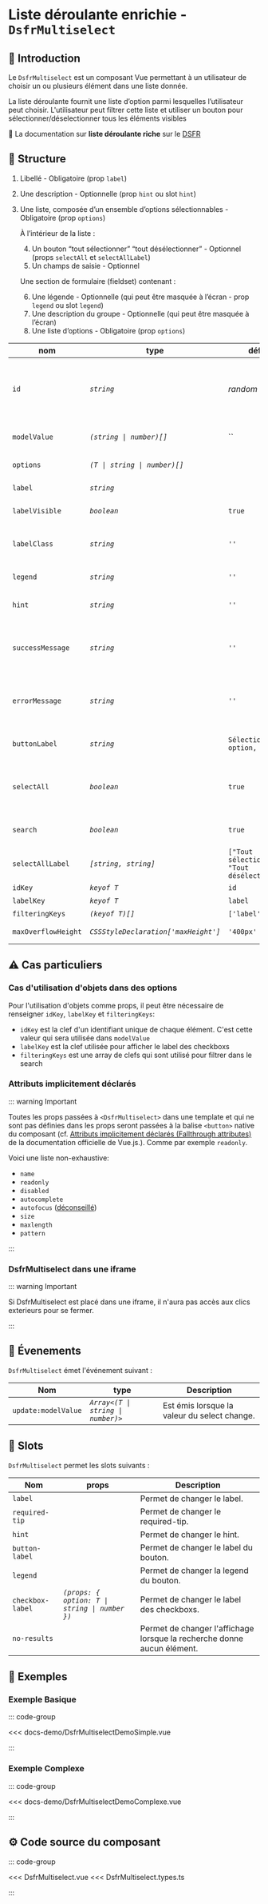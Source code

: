 # Liste déroulante enrichie - `DsfrMultiselect`

## 🌟 Introduction

Le `DsfrMultiselect` est un composant Vue permettant à un utilisateur de choisir un ou plusieurs élément dans une liste donnée.

La liste déroulante fournit une liste d’option parmi lesquelles l’utilisateur peut choisir. L'utilisateur peut filtrer cette liste et utiliser un bouton pour sélectionner/déselectionner tous les éléments visibles

🏅 La documentation sur **liste déroulante riche** sur le [DSFR](https://www.systeme-de-design.gouv.fr/composants-et-modeles/composants-beta/liste-deroulante-riche)

## 📐 Structure

1. Libellé - Obligatoire (prop `label`)
2. Une description - Optionnelle (prop `hint` ou slot `hint`)
3. Une liste, composée d’un ensemble d’options sélectionnables - Obligatoire (prop `options`)

    À l’intérieur de la liste :

     4. Un bouton “tout sélectionner” “tout désélectionner” - Optionnel (props `selectAll` et `selectAllLabel`)
     5. Un champs de saisie - Optionnel

     Une section de formulaire (fieldset) contenant :

     6. Une légende - Optionnelle (qui peut être masquée à l’écran - prop `legend` ou slot `legend`)
     7. Une description du groupe - Optionnelle (qui peut être masquée à l’écran)
     8. Une liste d’options - Obligatoire (prop `options`)

| nom                | type                                  | défaut                                        | obligatoire | Description                                                                   |
|--------------------|---------------------------------------|-----------------------------------------------|-------------|------------------------------------------------------------------------------|
| `id`               | *`string`*                            | *random string*                               |             | Identifiant unique pour l'input. Si non spécifié, un ID aléatoire est généré. |
| `modelValue`       | *`(string \| number)[]`*              | ``                                            | ✅          | La valeur liée au modèle de l'input.                                          |
| `options`          | *`(T \| string \| number)[]`*         |                                               | ✅          | Options sélectionnables.                                                      |
| `label`            | *`string`*                            |                                               | ✅          | Le libellé de l'input.                                                        |
| `labelVisible`     | *`boolean`*                           | `true`                                        |             | Gére l'affichage du label ou non.                                             |
| `labelClass`       | *`string`*                            | `''`                                          |             | Classe personnalisée pour le style du libellé.                                |
| `legend`           | *`string`*                            | `''`                                          |             | Texte de legend.                                                              |
| `hint`             | *`string`*                            | `''`                                          |             | Texte d'indice pour guider l'utilisateur.                                     |
| `successMessage`   | *`string`*                            | `''`                                          |             | Message de validation à afficher en dessous du select.                        |
| `errorMessage`     | *`string`*                            | `''`                                          |             | Message d'erreur à afficher en dessous du select.                             |
| `buttonLabel`      | *`string`*                            | `Sélectionner une option, ...`                |             | Texte qui s'affiche sur le bouton.                                            |
| `selectAll`        | *`boolean`*                           | `true`                                        |             | Gérer l'affichage du bouton de 'sélectionner tout'.                           |
| `search`           | *`boolean`*                           | `true`                                        |             | Gérer le label du 'sélectionner tout'.                                        |
| `selectAllLabel`   | *`[string, string]`*                  | `["Tout sélectionner", "Tout désélectionner"]`|             | Gérer le label du 'sélectionner tout'.                                        |
| `idKey`            | *`keyof T`*                           | `id`                                          |             | Voir ci dessous.                                                              |
| `labelKey`         | *`keyof T`*                           | `label`                                       |             | Voir ci dessous.                                                              |
| `filteringKeys`    | *`(keyof T)[]`*                       | `['label']`                                   |             | Voir ci dessous.                                                              |
| `maxOverflowHeight`| *`CSSStyleDeclaration['maxHeight']`*  | `'400px'`                                     |             | Taille maximum du dropdown.                                                   |

## ⚠️ Cas particuliers

### Cas d'utilisation d'objets dans des options

Pour l'utilisation d'objets comme props, il peut être nécessaire de renseigner `idKey`, `labelKey` et `filteringKeys`:

- `idKey` est la clef d'un identifiant unique de chaque élément. C'est cette valeur qui sera utilisée dans `modelValue`
- `labelKey` est la clef utilisée pour afficher le label des checkboxs
- `filteringKeys` est une array de clefs qui sont utilisé pour filtrer dans le search

### Attributs implicitement déclarés

::: warning Important

Toutes les props passées à `<DsfrMultiselect>` dans une template et qui ne sont pas définies dans les props seront passées à la balise `<button>` native du composant (cf. [Attributs implicitement déclarés (Fallthrough attributes)](https://fr.vuejs.org/guide/components/attrs.html) de la documentation officielle de Vue.js.). Comme par exemple `readonly`.

Voici une liste non-exhaustive:

- `name`
- `readonly`
- `disabled`
- `autocomplete`
- `autofocus` ([déconseillé](https://brucelawson.co.uk/2009/the-accessibility-of-html-5-autofocus/))
- `size`
- `maxlength`
- `pattern`

:::

### DsfrMultiselect dans une iframe

::: warning Important

Si DsfrMultiselect est placé dans une iframe, il n'aura pas accès aux clics exterieurs pour se fermer.

:::

## 📡 Évenements

`DsfrMultiselect` émet l'événement suivant :

| Nom                | type                     | Description                                  |
|--------------------|--------------------------|----------------------------------------------|
| `update:modelValue`| *`Array<(T \| string \| number)>`* | Est émis lorsque la valeur du select change. |

## 🧩 Slots

`DsfrMultiselect` permet les slots suivants :

| Nom                | props                                          | Description                                                             |
|--------------------|------------------------------------------------|-------------------------------------------------------------------------|
| `label`            |                                                | Permet de changer le label.                                             |
| `required-tip`     |                                                | Permet de changer le required-tip.                                      |
| `hint`             |                                                | Permet de changer le hint.                                              |
| `button-label`     |                                                | Permet de changer le label du bouton.                                   |
| `legend`           |                                                | Permet de changer la legend du bouton.                                  |
| `checkbox-label`   | *`(props: { option: T \| string \| number })`* | Permet de changer le label des checkboxs.                               |
| `no-results`       |                                                | Permet de changer l'affichage lorsque la recherche donne aucun élément. |

## 📝 Exemples

### Exemple Basique

::: code-group

<Story data-title="Démo simple" min-h="550px">
  <div
  class="flex flex-col"
  >
    <DsfrMultiselectDemoSimple />
  </div>
</Story>

<<< docs-demo/DsfrMultiselectDemoSimple.vue

:::

### Exemple Complexe

::: code-group

<Story data-title="Démo complexe" min-h="550px">
  <div
  class="flex flex-col"
  >
    <DsfrMultiselectDemoComplexe />
  </div>
</Story>

<<< docs-demo/DsfrMultiselectDemoComplexe.vue

:::

## ⚙️ Code source du composant

::: code-group

<<< DsfrMultiselect.vue
<<< DsfrMultiselect.types.ts

:::

<script setup lang="ts">
import DsfrMultiselectDemoSimple from './docs-demo/DsfrMultiselectDemoSimple.vue'
import DsfrMultiselectDemoComplexe from './docs-demo/DsfrMultiselectDemoComplexe.vue'
</script>
